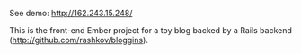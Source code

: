 See demo: http://162.243.15.248/

This is the front-end Ember project for a toy blog backed by a Rails backend
(http://github.com/rashkov/bloggins).

